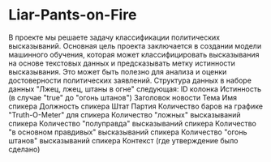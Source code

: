 # Liar-Pants-on-Fire
В проекте мы решаете задачу классификации политических высказываний. Основная цель проекта заключается в создании модели машинного обучения, которая может классифицировать высказывания на основе текстовых данных и предсказывать метку истинности высказывания. Это может быть полезно для анализа и оценки достоверности политических заявлений.
Структура данных в наборе данных "Лжец, лжец, штаны в огне" следующая:
ID колонка
Истинность (в случае "true" до "огонь штанов")
Заголовок новости
Тема
Имя спикера
Должность спикера
Штат
Партия
Количество баров на графике "Truth-O-Meter" для спикера
Количество "ложных" высказываний спикера
Количество "полуправда" высказываний спикера
Количество "в основном правдивых" высказываний спикера
Количество "огонь штанов" высказываний спикера
Контекст (где утверждение было сделано)
